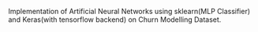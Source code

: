 Implementation of Artificial Neural Networks using sklearn(MLP Classifier) and Keras(with tensorflow backend) on Churn Modelling Dataset.